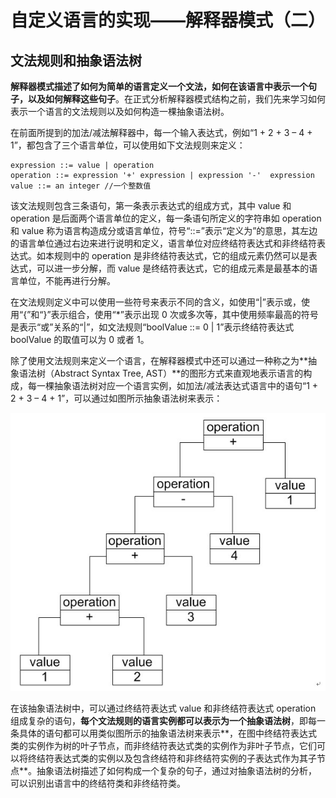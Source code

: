 # 自定义语言的实现——解释器模式（二）  
## 文法规则和抽象语法树   

**解释器模式描述了如何为简单的语言定义一个文法，如何在该语言中表示一个句子，以及如何解释这些句子**。在正式分析解释器模式结构之前，我们先来学习如何表示一个语言的文法规则以及如何构造一棵抽象语法树。  

在前面所提到的加法/减法解释器中，每一个输入表达式，例如“1 + 2 + 3 – 4 + 1”，都包含了三个语言单位，可以使用如下文法规则来定义：  

```
expression ::= value | operation
operation ::= expression '+' expression | expression '-'  expression
value ::= an integer //一个整数值
```
该文法规则包含三条语句，第一条表示表达式的组成方式，其中 value 和 operation 是后面两个语言单位的定义，每一条语句所定义的字符串如 operation 和 value 称为语言构造成分或语言单位，符号“::=”表示“定义为”的意思，其左边的语言单位通过右边来进行说明和定义，语言单位对应终结符表达式和非终结符表达式。如本规则中的 operation 是非终结符表达式，它的组成元素仍然可以是表达式，可以进一步分解，而 value 是终结符表达式，它的组成元素是最基本的语言单位，不能再进行分解。  

在文法规则定义中可以使用一些符号来表示不同的含义，如使用“|”表示或，使用“{”和“}”表示组合，使用“*”表示出现 0 次或多次等，其中使用频率最高的符号是表示“或”关系的“|”，如文法规则“boolValue ::= 0 | 1”表示终结符表达式 boolValue 的取值可以为 0 或者 1。  

除了使用文法规则来定义一个语言，在解释器模式中还可以通过一种称之为**抽象语法树（Abstract Syntax Tree, AST）**的图形方式来直观地表示语言的构成，每一棵抽象语法树对应一个语言实例，如加法/减法表达式语言中的语句“1 + 2 + 3 – 4 + 1”，可以通过如图所示抽象语法树来表示：

![抽象语法树示意图](images/1341331162_2919.jpg)  

在该抽象语法树中，可以通过终结符表达式 value 和非终结符表达式 operation 组成复杂的语句，**每个文法规则的语言实例都可以表示为一个抽象语法树**，即每一条具体的语句都可以用类似图所示的抽象语法树来表示**，在图中终结符表达式类的实例作为树的叶子节点，而非终结符表达式类的实例作为非叶子节点，它们可以将终结符表达式类的实例以及包含终结符和非终结符实例的子表达式作为其子节点**。抽象语法树描述了如何构成一个复杂的句子，通过对抽象语法树的分析，可以识别出语言中的终结符类和非终结符类。
